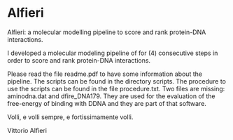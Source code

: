 # Alfieri
Alfieri: a molecular modelling pipeline to score and rank protein-DNA interactions.

I developed a molecular modeling pipeline of for (4) consecutive steps in order to score and rank protein-DNA interactions.

Please read the file readme.pdf to have some information about the pipeline. The scripts can be found in the directory scripts. The procedure to use the scripts can be found in the file procedure.txt. Two files are missing: aminodna.dat and dfire_DNA179. They are used for the evaluation of the free-energy of binding with DDNA and they are part of that software.




Volli, e volli sempre, e fortissimamente volli. 

Vittorio Alfieri

